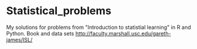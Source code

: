 # Statistical_problems
My solutions for problems from "Introduction to statistial learning" in R and Python. Book and data sets http://faculty.marshall.usc.edu/gareth-james/ISL/


